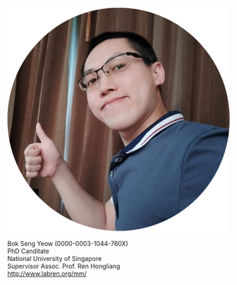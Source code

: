 ![My recent photo](/f1.png)

<p align="center">

Bok Seng Yeow (0000-0003-1044-760X)
\
PhD Canditate
\
National University of Singapore
\
Supervisor Assoc. Prof. Ren Hongliang
\
http://www.labren.org/mm/

</p>






